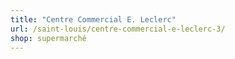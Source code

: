 ```yaml
---
title: "Centre Commercial E. Leclerc"
url: /saint-louis/centre-commercial-e-leclerc-3/
shop: supermarché
---
```


